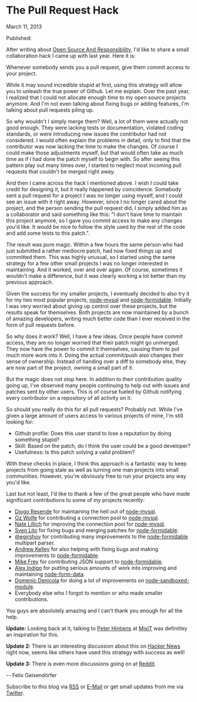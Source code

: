 # **The Pull Request Hack**

March 11, 2013

Published:

After writing about [Open Source And Responsibility](https://felixge.de/2013/03/07/open-source-and-responsibility.html), I'd like to share a small collaboration hack I came up with last year. Here it is:

Whenever somebody sends you a pull request, give them commit access to your project.

While it may sound incredible stupid at first, using this strategy will allow you to unleash the true power of Github. Let me explain. Over the past year, I realized that I could not allocate enough time to my open source projects anymore. And I'm not even talking about fixing bugs or adding features, I'm talking about pull requests piling up.

So why wouldn't I simply merge them? Well, a lot of them were actually not good enough. They were lacking tests or documentation, violated coding standards, or were introducing new issues the contributor had not considered. I would often explain the problems in detail, only to find that the contributor was now lacking the time to make the changes. Of course I could make those adjustments myself, but that would often take as much time as if I had done the patch myself to begin with. So after seeing this pattern play out many times over, I started to neglect most incoming pull requests that couldn't be merged right away.

And then I came across the hack I mentioned above. I wish I could take credit for designing it, but it really happened by coincidence. Somebody sent a pull request for a project I was no longer using myself, and I could see an issue with it right away. However, since I no longer cared about the project, and the person sending the pull request did, I simply added him as a collaborator and said something like this: &quot;I don't have time to maintain this project anymore, so I gave you commit access to make any changes you'd like. It would be nice to follow the style used by the rest of the code and add some tests to this patch.&quot;.

The result was pure magic. Within a few hours the same person who had just submitted a rather mediocre patch, had now fixed things up and committed them. This was highly unusual, so I started using the same strategy for a few other small projects I was no longer interested in maintaining. And it worked, over and over again. Of course, sometimes it wouldn't make a difference, but it was clearly working a lot better than my previous approach.

Given the success for my smaller projects, I eventually decided to also try it for my two most popular projects, [node-mysql](https://github.com/felixge/node-mysql) and [node-formidable](https://github.com/felixge/node-formidable). Initially I was very worried about giving up control over these projects, but the results speak for themselves. Both projects are now maintained by a bunch of amazing developers, writing much better code than I ever received in the form of pull requests before.

So why does it work? Well, I have a few ideas. Once people have commit access, they are no longer worried that their patch might go unmerged. They now have the power to commit it themselves, causing them to put much more work into it. Doing the actual commit/push also changes their sense of ownership. Instead of handing over a diff to somebody else, they are now part of the project, owning a small part of it.

But the magic does not stop here. In addition to their contribution quality going up, I've observed many people continuing to help out with issues and patches sent by other users. This is of course fueled by Github notifying every contributor on a repository of all activity on it.

So should you really do this for all pull requests? Probably not. While I've given a large amount of users access to various projects of mine, I'm still looking for:

- Github profile: Does this user stand to lose a reputation by doing something stupid?
- Skill: Based on the patch, do I think the user could be a good developer?
- Usefulness: Is this patch solving a valid problem?

With these checks in place, I think this approach is a fantastic way to keep projects from going stale as well as turning one man projects into small communities. However, you're obviously free to run your projects any way you'd like.

Last but not least, I'd like to thank a few of the great people who have made significant contributions to some of my projects recently:

- [Diogo Resende](https://github.com/dresende) for maintaining the hell out of [node-mysql](https://github.com/felixge/node-mysql).
- [Oz Wolfe](https://github.com/CaptainOz) for contributing a connection pool to [node-mysql](https://github.com/felixge/node-mysql).
- [Nate Lillich](https://github.com/NateLillich) for improving the connection pool for [node-mysql](https://github.com/felixge/node-mysql).
- [Sven Lito](https://github.com/svnlto) for fixing bugs and merging patches for [node-formidable](https://github.com/felixge/node-formidable).
- [@egirshov](https://github.com/egirshov) for contributing many improvements to the [node-formidable](https://github.com/felixge/node-formidable) multipart parser.
- [Andrew Kelley](https://github.com/superjoe30) for also helping with fixing bugs and making improvements to [node-formidable](https://github.com/felixge/node-formidable).
- [Mike Frey](https://github.com/mikefrey) for contributing JSON support to [node-formidable](https://github.com/felixge/node-formidable).
- [Alex Indigo](https://github.com/alexindigo) for putting serious amounts of work into improving and maintaining [node-form-data](https://github.com/felixge/node-form-data).
- [Domenic Denicola](https://github.com/domenic) for doing a lot of improvements on [node-sandboxed-module](https://github.com/felixge/node-sandboxed-module).
- Everybody else who I forgot to mention or who made smaller contributions.

You guys are absolutely amazing and I can't thank you enough for all the help.

**Update:** Looking back at it, talking to [Peter Hintjens](https://twitter.com/hintjens) at [MixIT](http://www.mix-it.fr/) was definitley an inspiration for this.

**Update 2:** There is an interesting discussion about this on [Hacker News](http://news.ycombinator.com/item?id=5357417) right now, seems like others have used this strategy with success as well!

**Update 3:** There is even more discussions going on at [Reddit](http://www.reddit.com/r/programming/comments/1a7gns/whenever_somebody_sends_you_a_pull_request_give/).

-- Felix Geisendörfer

Subscribe to this blog via [RSS](https://feeds.feedburner.com/felixge) or [E-Mail](https://feedburner.google.com/fb/a/mailverify?uri=felixge) or get small updates from me via [Twitter](https://twitter.com/felixge).
